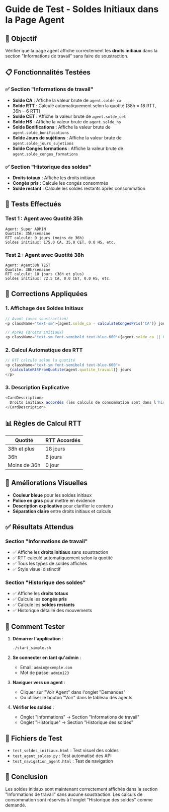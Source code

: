 # Guide de Test - Soldes Initiaux dans la Page Agent

## 🎯 Objectif
Vérifier que la page agent affiche correctement les **droits initiaux** dans la section "Informations de travail" sans faire de soustraction.

## 📋 Fonctionnalités Testées

### ✅ Section "Informations de travail"
- **Solde CA** : Affiche la valeur brute de `agent.solde_ca`
- **Solde RTT** : Calculé automatiquement selon la quotité (38h = 18 RTT, 36h = 6 RTT)
- **Solde CET** : Affiche la valeur brute de `agent.solde_cet`
- **Solde HS** : Affiche la valeur brute de `agent.solde_hs`
- **Solde Bonifications** : Affiche la valeur brute de `agent.solde_bonifications`
- **Solde Jours de sujétions** : Affiche la valeur brute de `agent.solde_jours_sujetions`
- **Solde Congés formations** : Affiche la valeur brute de `agent.solde_conges_formations`

### ✅ Section "Historique des soldes"
- **Droits totaux** : Affiche les droits initiaux
- **Congés pris** : Calcule les congés consommés
- **Solde restant** : Calcule les soldes restants après consommation

## 🧪 Tests Effectués

### Test 1 : Agent avec Quotité 35h
```
Agent: Super ADMIN
Quotité: 35h/semaine
RTT calculé: 0 jours (moins de 36h)
Soldes initiaux: 175.0 CA, 35.0 CET, 0.0 HS, etc.
```

### Test 2 : Agent avec Quotité 38h
```
Agent: Agent38h TEST
Quotité: 38h/semaine
RTT calculé: 18 jours (38h et plus)
Soldes initiaux: 72.5 CA, 0.0 CET, 0.0 HS, etc.
```

## 🔧 Corrections Appliquées

### 1. Affichage des Soldes Initiaux
```javascript
// Avant (avec soustraction)
<p className="text-sm">{agent.solde_ca - calculateCongesPris('CA')} jours</p>

// Après (droits initiaux)
<p className="text-sm font-semibold text-blue-600">{agent.solde_ca || 0} jours</p>
```

### 2. Calcul Automatique des RTT
```javascript
// RTT calculé selon la quotité
<p className="text-sm font-semibold text-blue-600">
  {calculateRttFromQuotite(agent.quotite_travail)} jours
</p>
```

### 3. Description Explicative
```javascript
<CardDescription>
  Droits initiaux accordés (les calculs de consommation sont dans l'historique)
</CardDescription>
```

## 📊 Règles de Calcul RTT

| Quotité | RTT Accordés |
|---------|--------------|
| 38h et plus | 18 jours |
| 36h | 6 jours |
| Moins de 36h | 0 jour |

## 🎨 Améliorations Visuelles

- **Couleur bleue** pour les soldes initiaux
- **Police en gras** pour mettre en évidence
- **Description explicative** pour clarifier le contenu
- **Séparation claire** entre droits initiaux et calculs

## ✅ Résultats Attendus

### Section "Informations de travail"
- ✅ Affiche les **droits initiaux** sans soustraction
- ✅ RTT calculé automatiquement selon la quotité
- ✅ Tous les types de soldes affichés
- ✅ Style visuel distinctif

### Section "Historique des soldes"
- ✅ Affiche les **droits totaux**
- ✅ Calcule les **congés pris**
- ✅ Calcule les **soldes restants**
- ✅ Historique détaillé des mouvements

## 🚀 Comment Tester

1. **Démarrer l'application** :
   ```bash
   ./start_simple.sh
   ```

2. **Se connecter en tant qu'admin** :
   - Email: `admin@exemple.com`
   - Mot de passe: `admin123`

3. **Naviguer vers un agent** :
   - Cliquer sur "Voir Agent" dans l'onglet "Demandes"
   - Ou utiliser le bouton "Voir" dans le tableau des agents

4. **Vérifier les soldes** :
   - Onglet "Informations" → Section "Informations de travail"
   - Onglet "Historique" → Section "Historique des soldes"

## 📝 Fichiers de Test

- `test_soldes_initiaux.html` : Test visuel des soldes
- `test_agent_soldes.py` : Test automatisé des API
- `test_navigation_agent.html` : Test de navigation

## 🎉 Conclusion

Les soldes initiaux sont maintenant correctement affichés dans la section "Informations de travail" sans aucune soustraction. Les calculs de consommation sont réservés à l'onglet "Historique des soldes" comme demandé.

